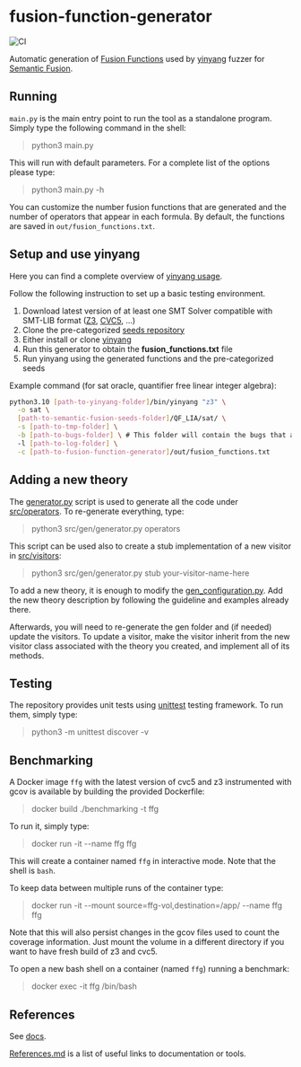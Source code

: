 # fusion-function-generator

![CI](https://github.com/nicdard/fusion-function-generator/actions/workflows/ci.yml/badge.svg)

Automatic generation of [Fusion Functions](https://yinyang.readthedocs.io/en/latest/fusion.html#fusion-functions) 
used by 
[yinyang](https://yinyang.readthedocs.io/en/latest/index.html) fuzzer for [Semantic Fusion](https://yinyang.readthedocs.io/en/latest/fusion.html).

## Running

`main.py` is the main entry point to run the tool as a standalone program. Simply type the following command in the shell:

> python3 main.py

This will run with default parameters. For a complete list of the options please type:

> python3 main.py -h

You can customize the number fusion functions that are generated and the number of operators that appear in each formula.
By default, the functions are saved in `out/fusion_functions.txt`.

## Setup and use yinyang

Here you can find a complete overview of [yinyang usage](https://yinyang.readthedocs.io/en/latest/fusion.html#usage).

Follow the following instruction to set up a basic testing environment.

1. Download latest version of at least one SMT Solver compatible with SMT-LIB format ([Z3](https://github.com/Z3Prover/z3/releases), [CVC5](https://github.com/cvc5/cvc5/releases), ...)
2. Clone the pre-categorized [seeds repository](https://github.com/testsmt/semantic-fusion-seeds)
3. Either install or clone [yinyang](https://yinyang.readthedocs.io/en/latest/installation.html)
4. Run this generator to obtain the **fusion_functions.txt** file
5. Run yinyang using the generated functions and the pre-categorized seeds

Example command (for sat oracle, quantifier free linear integer algebra):

```bash
python3.10 [path-to-yinyang-folder]/bin/yinyang "z3" \
  -o sat \
  [path-to-semantic-fusion-seeds-folder]/QF_LIA/sat/ \
  -s [path-to-tmp-folder] \
  -b [path-to-bugs-folder] \ # This folder will contain the bugs that are found during yinyang execution 
  -l [path-to-log-folder] \
  -c [path-to-fusion-function-generator]/out/fusion_functions.txt 
```


## Adding a new theory

The [generator.py](src/gen/generator.py) script is used to generate all the code under [src/operators](src/operators).
To re-generate everything, type:

> python3 src/gen/generator.py operators

This script can be used also to create a stub implementation of a new visitor in [src/visitors](src/visitors):

> python3 src/gen/generator.py stub your-visitor-name-here

To add a new theory, it is enough to modify the [gen_configuration.py](src/gen/gen_configuration.py). 
Add the new theory description by following the guideline and examples already there.

Afterwards, you will need to re-generate the gen folder and (if needed) update the visitors.
To update a visitor, make the visitor inherit from the new visitor class associated with the theory you created,
and implement all of its methods.


## Testing

The repository provides unit tests using [unittest](https://docs.python.org/3/library/unittest.html) testing framework.
To run them, simply type:

> python3 -m unittest discover -v

## Benchmarking

A Docker image `ffg` with the latest version of cvc5 and z3 instrumented with gcov is available by building the provided Dockerfile:

> docker build ./benchmarking -t ffg

To run it, simply type:

> docker run -it --name ffg ffg

This will create a container named `ffg` in interactive mode. Note that the shell is `bash`.

To keep data between multiple runs of the container type:

> docker run -it --mount source=ffg-vol,destination=/app/ --name ffg ffg

Note that this will also persist changes in the gcov files used to count the coverage information.
Just mount the volume in a different directory if you want to have fresh build of z3 and cvc5.

To open a new bash shell on a container (named `ffg`) running a benchmark:

> docker exec -it ffg /bin/bash

## References

See [docs](docs).

[References.md](docs/References.md) is a list of useful links to documentation or tools.
